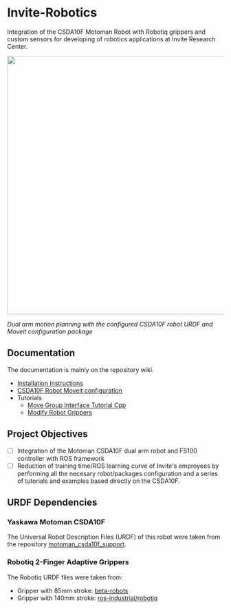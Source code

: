 # Invite-Robotics
Integration of the CSDA10F Motoman Robot with Robotiq grippers and custom sensors for developing of robotics applications at Invite Research Center.

<img src="https://user-images.githubusercontent.com/8356912/37572017-fa8b24be-2b04-11e8-8f25-c2ea9d584550.png" width="600">

 _Dual arm motion planning with the configured CSDA10F robot URDF and Moveit configuration package_

## Documentation
The documentation is mainly on the repository wiki.
* [Installation Instructions](https://github.com/Danfoa/invite-robotics/wiki/Intallation)
* [CSDA10F Robot Moveit configuration](https://github.com/Danfoa/invite-robotics/wiki/CSDA10F-Moveit-Configuration)
* Tutorials
   * [Move Group Interface Tutorial Cpp](https://github.com/Danfoa/invite-robotics/wiki/Tutorial---Move-Group-Interface-Cpp) 
   * [Modify Robot Grippers](https://github.com/Danfoa/invite-robotics/wiki/Tutorial---Modify-Robot-Grippers)

## Project Objectives
- [ ] Integration of the Motoman CSDA10F dual arm robot and FS100 controller with ROS framework
- [ ] Reduction of training time/ROS learning curve of Invite's emproyees by performing all the necesary robot/packages configuration and a series of tutorials and examples based directly on the CSDA10F.

## URDF Dependencies
### Yaskawa Motoman CSDA10F
The Universal Robot Description Files (URDF) of this robot were taken from the repository [motoman_csda10f_support](https://github.com/amrith1007/motoman_experimental/tree/kinetic-devel/motoman_csda10f_support).
### Robotiq 2-Finger Adaptive Grippers
The Robotiq URDF files were taken from:
- Gripper with 85mm stroke: [beta-robots](https://github.com/beta-robots/robotiq)
- Gripper with 140mm stroke: [ros-industrial/robotiq](https://github.com/ros-industrial/robotiq/tree/jade-devel/robotiq_arg2f_model_visualization)
